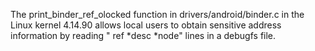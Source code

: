 The print_binder_ref_olocked function in drivers/android/binder.c in the Linux kernel 4.14.90 allows local users to obtain sensitive address information by reading " ref *desc *node" lines in a debugfs file.